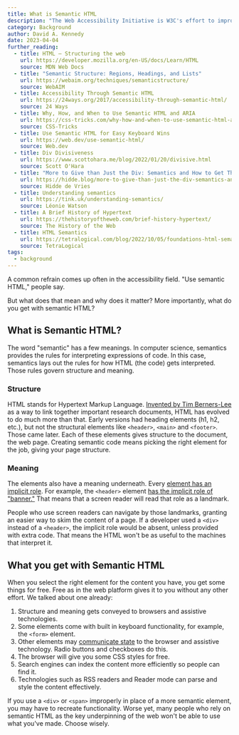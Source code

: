 ```yaml
---
title: What is Semantic HTML
description: "The Web Accessibility Initiative is W3C's effort to improve accessibility of the Web for people with disabilities."
category: Background
author: David A. Kennedy
date: 2023-04-04
further_reading:
  - title: HTML — Structuring the web
    url: https://developer.mozilla.org/en-US/docs/Learn/HTML
    source: MDN Web Docs
  - title: "Semantic Structure: Regions, Headings, and Lists"
    url: https://webaim.org/techniques/semanticstructure/
    source: WebAIM
  - title: Accessibility Through Semantic HTML
    url: https://24ways.org/2017/accessibility-through-semantic-html/
    source: 24 Ways
  - title: Why, How, and When to Use Semantic HTML and ARIA
    url: https://css-tricks.com/why-how-and-when-to-use-semantic-html-and-aria/
    source: CSS-Tricks
  - title: Use Semantic HTML for Easy Keyboard Wins
    url: https://web.dev/use-semantic-html/
    source: Web.dev
  - title: Div Divisiveness
    url: https://www.scottohara.me/blog/2022/01/20/divisive.html
    source: Scott O'Hara
  - title: "More to Give than Just the Div: Semantics and How to Get Them Right"
    url: https://hidde.blog/more-to-give-than-just-the-div-semantics-and-how-to-get-them-right/
    source: Hidde de Vries
  - title: Understanding semantics
    url: https://tink.uk/understanding-semantics/
    source: Léonie Watson
  - title: A Brief History of Hypertext
    url: https://thehistoryoftheweb.com/brief-history-hypertext/
    source: The History of the Web
  - title: HTML Semantics
    url: https://tetralogical.com/blog/2022/10/05/foundations-html-semantics/
    source: TetraLogical
tags:
  - background
---
```


A common refrain comes up often in the accessibility field. "Use semantic HTML," people say.

But what does that mean and why does it matter? More importantly, what do you get with semantic HTML?

## What is Semantic HTML?

The word "semantic" has a few meanings. In computer science, semantics provides the rules for interpreting expressions of code. In this case, semantics lays out the rules for how HTML (the code) gets interpreted. Those rules govern structure and meaning.

### Structure

HTML stands for Hypertext Markup Language. [Invented by Tim Berners-Lee](https://home.cern/science/computing/birth-web/short-history-web) as a way to link together important research documents, HTML has evolved to do much more than that. Early versions had heading elements (h1, h2, etc.), but not the structural elements like `<header>`, `<main>` and `<footer>`. Those came later. Each of these elements gives structure to the document, the web page. Creating semantic code means picking the right element for the job, giving your page structure.

### Meaning

The elements also have a meaning underneath. Every [element has an implicit role](https://developer.mozilla.org/en-US/docs/Web/Accessibility/ARIA/Roles). For example, the `<header>` element [has the implicit role of "banner."](https://developer.mozilla.org/en-US/docs/Web/Accessibility/ARIA/Roles/landmark_role) That means that a screen reader will read that role as a landmark.

People who use screen readers can navigate by those landmarks, granting an easier way to skim the content of a page. If a developer used a `<div>` instead of a `<header>`, the implicit role would be absent, unless provided with extra code. That means the HTML won't be as useful to the machines that interpret it.

## What you get with Semantic HTML

When you select the right element for the content you have, you get some things for free. Free as in the web platform gives it to you without any other effort. We talked about one already:

1. Structure and meaning gets conveyed to browsers and assistive technologies.
2. Some elements come with built in keyboard functionality, for example, the `<form>` element.
3. Other elements may [communicate state](https://webaim.org/techniques/aria/#components) to the browser and assistive technology. Radio buttons and checkboxes do this.
4. The browser will give you some CSS styles for free.
5. Search engines can index the content more efficiently so people can find it.
6. Technologies such as RSS readers and Reader mode can parse and style the content effectively.

If you use a `<div>` or `<span>` improperly in place of a more semantic element, you may have to recreate functionality. Worse yet, many people who rely on semantic HTML as the key underpinning of the web won't be able to use what you've made. Choose wisely.
